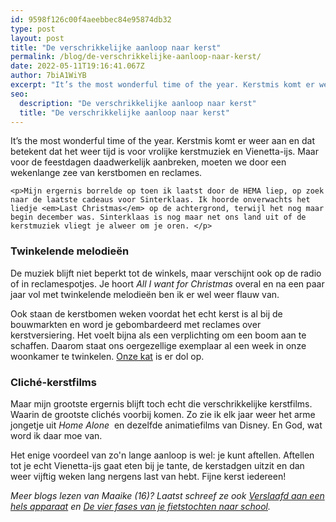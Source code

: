 ```yaml
---
id: 9598f126c00f4aeebbec84e95874db32
type: post
layout: post
title: "De verschrikkelijke aanloop naar kerst"
permalink: /blog/de-verschrikkelijke-aanloop-naar-kerst/
date: 2022-05-11T19:16:41.067Z
author: 7biA1WiYB
excerpt: "It’s the most wonderful time of the year. Kerstmis komt er weer aan en dat betekent dat het weer tijd is voor vrolijke kerstmuziek en Vienetta-ijs. Maar voor de feestdagen daadwerkelijk aanbreken, moeten we door een wekenlange zee van kerstbomen en reclames.  "
seo:
  description: "De verschrikkelijke aanloop naar kerst"
  title: "De verschrikkelijke aanloop naar kerst"
---
```

It’s the most wonderful time of the year. Kerstmis komt er weer aan en dat betekent dat het weer tijd is voor vrolijke kerstmuziek en Vienetta-ijs. Maar voor de feestdagen daadwerkelijk aanbreken, moeten we door een wekenlange zee van kerstbomen en reclames.  

    <p>Mijn ergernis borrelde op toen ik laatst door de HEMA liep, op zoek naar de laatste cadeaus voor Sinterklaas. Ik hoorde onverwachts het liedje <em>Last Christmas</em> op de achtergrond, terwijl het nog maar begin december was. Sinterklaas is nog maar net ons land uit of de kerstmuziek vliegt je alweer om je oren. </p>
<h3>Twinkelende melodieën</h3>
<p>De muziek blijft niet beperkt tot de winkels, maar verschijnt ook op de radio of in reclamespotjes. Je hoort <em>All I want for Christmas</em> overal en na een paar jaar vol met twinkelende melodieën ben ik er wel weer flauw van.</p>
<p>Ook staan de kerstbomen weken voordat het echt kerst is al bij de bouwmarkten en word je gebombardeerd met reclames over kerstversiering. Het voelt bijna als een verplichting om een boom aan te schaffen. Daarom staat ons oergezellige exemplaar al een week in onze woonkamer te twinkelen. <a href="https://original.sevendays.nl/blog/mijn-kleine-terroristje-0">Onze kat</a> is er dol op.</p>
<h3><strong>Cliché-kerstfilms</strong></h3>
<p>Maar mijn grootste ergernis blijft toch echt die verschrikkelijke kerstfilms. Waarin de grootste clichés voorbij komen. Zo zie ik elk jaar weer het arme jongetje uit <em>Home Alone  </em>en dezelfde animatiefilms van Disney. En God, wat word ik daar moe van.</p>
<p>Het enige voordeel van zo'n lange aanloop is wel: je kunt aftellen. Aftellen tot je echt Vienetta-ijs gaat eten bij je tante, de kerstadgen uitzit en dan weer vijftig weken lang nergens last van hebt. Fijne kerst iedereen!</p>
<p><em>Meer blogs lezen van Maaike (16)? Laatst schreef ze ook <a href="https://original.sevendays.nl/blog/verslaafd-aan-een-hels-apparaat">Verslaafd aan een hels apparaat</a> en <a href="https://original.sevendays.nl/blog/de-vier-fases-van-je-fietstochten-naar-school">De vier fases van je fietstochten naar school</a>.</em></p>  
